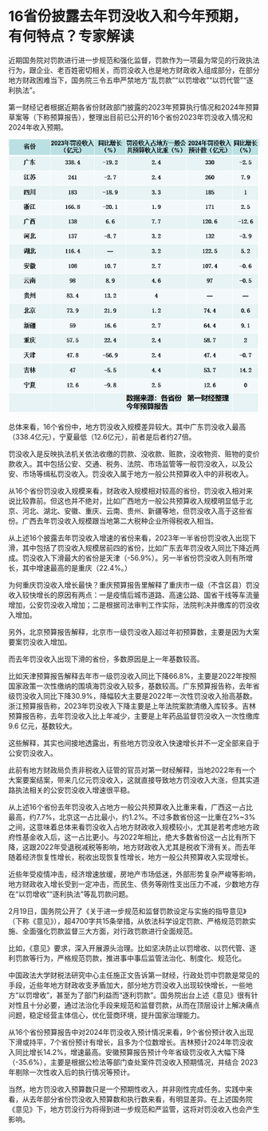 # 16省份披露去年罚没收入和今年预期，有何特点？专家解读

近期国务院对罚款进行进一步规范和强化监督，罚款作为一项最为常见的行政执法行为，跟企业、老百姓密切相关，而罚没收入也是地方财政收入组成部分，在部分地方财政困难当下，国务院三令五申严禁地方“乱罚款”“以罚增收”“以罚代管”“逐利执法”。

第一财经记者根据近期各省份财政部门披露的2023年预算执行情况和2024年预算草案等（下称预算报告），整理出目前已公开的16个省份2023年罚没收入情况和2024年收入预期。

![9f9cc98b736ee8bf882e798e860bb71d.jpg](https://raw.githubusercontent.com/qqhsx/qqnews_image/main/2024/02/29/16省份披露去年罚没收入和今年预期，有何特点？专家解读/9f9cc98b736ee8bf882e798e860bb71d.jpg)

总体来看，16个省份中，地方罚没收入规模差异较大。其中广东罚没收入最高（338.4亿元），宁夏最低（12.6亿元），前者是后者约27倍。

罚没收入是反映执法机关依法收缴的罚款、没收款、赃款，没收物资、赃物的变价款收入。其中包括公安、交通、税务、法院、市场监管等一般罚没收入，以及公安、市场等缉私罚没收入。罚没收入属于地方一般公共预算收入中的非税收入。

从16个省份罚没收入规模来看，财政收入规模相对较高的省份，罚没收入相对来说比较靠前。但这也并不绝对，比如广西地方一般公共预算收入规模明显低于北京、河北、湖北、安徽、重庆、云南、贵州、新疆等地，但罚没收入高于这些省份。广西去年罚没收入规模跟当地第二大税种企业所得税收入相当。

从上述16个披露去年罚没收入增速的省份来看，2023年一半省份罚没收入出现下滑，其中包括了罚没收入规模居前四的省份，比如广东去年罚没收入同比下降近两成。罚没收入下滑最大的省份是天津（-56.9%）。另一半省份罚没收入则有所增长，其中增速最高的是重庆（22.4%。）

为何重庆罚没收入增长最快？重庆预算报告里解释了重庆市一级（不含区县）罚没收入较快增长的原因有两点：一是疫情后城市道路、高速公路、国省干线等车流量增加，公安罚没收入增加；二是根据司法审判工作实际，法院判决并缴库的罚没收入增加。

另外，北京预算报告解释，北京市一级罚没收入超过年初预算数，主要是因为大案要案罚没收入增加。

而去年罚没收入出现下滑的省份，多数原因是上一年基数较高。

比如天津预算报告解释去年市一级罚没收入同比下降66.8%，主要是2022年按照国家政策一次性缴纳的围填海罚没收入较多，基数较高。广东预算报告称，去年省级罚没收入同比下降30.9%，降幅较大主要是2022年一次性罚没收入抬高基数。浙江预算报告称，2023年罚没收入下降主要是上年法院案款清缴入库较多。吉林预算报告称，去年罚没收入比上年减少，主要是上年药品监督罚没收入一次性缴库
9.6 亿元，基数较大。

这些解释，其实也间接地透露出，有些地方罚没收入快速增长并不一定全部来自于公安罚没收入。

此前有地方财政局负责非税收入征管的官员对第一财经解释，当地2022年有一个大案要案结案，带来几亿元罚没收入，这就直接导致地方罚没收入大涨，但其实道路执法相关的公安罚没收入增速很平稳。

从上述16个省份去年罚没收入占地方一般公共预算收入比重来看，广西这一占比最高，约7.7%，北京这一占比最小，约1.2%。不过多数省份这一比重在2%~3%之间，这意味着总体来看罚没收入占地方财政收入规模较小，尤其是若考虑地方政府性基金收入后，这一占比更小。与2022年相比，绝大多数省份这一占比有所下降，这跟2022年受退税减税等影响，地方财政收入尤其是税收下滑有关。而去年随着经济恢复性增长，税收出现恢复性增长，地方一般公共预算收入实现增长。

近些年受疫情冲击，经济增速放缓，房地产市场低迷，外部形势复杂严峻等影响，地方财政收入增长受到一定冲击，而民生、债务等刚性支出压力不减，少数地方存在“以罚增收”“逐利执法”等乱罚款问题。

2月19日，国务院公开了《关于进一步规范和监督罚款设定与实施的指导意见》（下称《意见》），超4700字共15条举措，从依法科学设定罚款、严格规范罚款实施、全面强化罚款监督三大方面，对行政罚款进行全面规范。

比如，《意见》要求，深入开展源头治理。比如坚决防止以罚增收、以罚代管、逐利罚款等行为，严格规范罚款，推进事中事后监管法治化、制度化、规范化。

中国政法大学财税法研究中心主任施正文告诉第一财经，行政处罚中罚款是常见的手段，近些年地方财政收支矛盾加大，部分地方罚没收入出现较快增长，一些地方“以罚增收”，甚至为了部门利益而“逐利罚款”。国务院出台上述《意见》很有针对性且十分必要，通过法治化手段来规范和监督罚款，从而在顶层设计上解决痛点问题，稳定经营主体信心，优化营商环境，提升国家治理能力。

从16个省份预算报告中对2024年罚没收入预计情况来看，9个省份预计收入出现下滑或持平，7个省份预计有增长，且多为个位数增长。吉林预计2024年罚没收入同比增长14.2%，增速最高。安徽预算报告预计今年省级罚没收入大幅下降（-35.6%），主要是根据公检法等部门查处案件罚没收入预期情况，并结合
2023 年剔除一次性收入后的执行情况等预计。

当然，地方罚没收入预算数只是一个预期性收入，并非刚性完成任务。实践中来看，从去年部分省份罚没收入预算数和执行数来看，有明显差异。在上述国务院《意见》下，地方罚没行为将得到进一步规范和严监管，这将对罚没收入也会产生影响。

